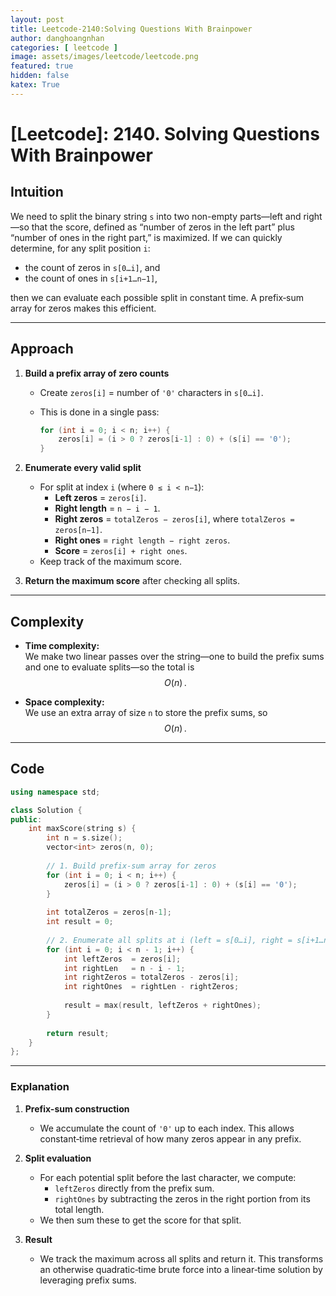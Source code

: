 ```yaml
---
layout: post
title: Leetcode-2140:Solving Questions With Brainpower
author: danghoangnhan
categories: [ leetcode ]
image: assets/images/leetcode/leetcode.png
featured: true
hidden: false
katex: True
---
```

# [Leetcode]: 2140. Solving Questions With Brainpower

## Intuition

We need to split the binary string `s` into two non-empty parts—left and right—so that the score, defined as “number of zeros in the left part” plus “number of ones in the right part,” is maximized. If we can quickly determine, for any split position `i`:

- the count of zeros in `s[0…i]`, and
- the count of ones in `s[i+1…n−1]`,

then we can evaluate each possible split in constant time. A prefix‐sum array for zeros makes this efficient.

---

## Approach

1. **Build a prefix array of zero counts**  
   - Create `zeros[i]` = number of `'0'` characters in `s[0…i]`.  
   - This is done in a single pass:  

     ```cpp
     for (int i = 0; i < n; i++) {
         zeros[i] = (i > 0 ? zeros[i-1] : 0) + (s[i] == '0');
     }
     ```

2. **Enumerate every valid split**  
   - For split at index `i` (where `0 ≤ i < n−1`):  
     - **Left zeros** = `zeros[i]`.  
     - **Right length** = `n − i − 1`.  
     - **Right zeros** = `totalZeros − zeros[i]`, where `totalZeros = zeros[n−1]`.  
     - **Right ones** = `right length − right zeros`.  
     - **Score** = `zeros[i] + right ones`.  
   - Keep track of the maximum score.

3. **Return the maximum score** after checking all splits.

---

## Complexity

- **Time complexity:**  
  We make two linear passes over the string—one to build the prefix sums and one to evaluate splits—so the total is  
  $$O(n)\,.$$

- **Space complexity:**  
  We use an extra array of size `n` to store the prefix sums, so  
  $$O(n)\,.$$

---

## Code

```cpp
using namespace std;

class Solution {
public:
    int maxScore(string s) {
        int n = s.size();
        vector<int> zeros(n, 0);
        
        // 1. Build prefix-sum array for zeros
        for (int i = 0; i < n; i++) {
            zeros[i] = (i > 0 ? zeros[i-1] : 0) + (s[i] == '0');
        }
        
        int totalZeros = zeros[n-1];
        int result = 0;
        
        // 2. Enumerate all splits at i (left = s[0…i], right = s[i+1…n-1])
        for (int i = 0; i < n - 1; i++) {
            int leftZeros  = zeros[i];
            int rightLen   = n - i - 1;
            int rightZeros = totalZeros - zeros[i];
            int rightOnes  = rightLen - rightZeros;
            
            result = max(result, leftZeros + rightOnes);
        }
        
        return result;
    }
};
```

---

### Explanation

1. **Prefix-sum construction**  
   - We accumulate the count of `'0'` up to each index. This allows constant‑time retrieval of how many zeros appear in any prefix.

2. **Split evaluation**  
   - For each potential split before the last character, we compute:
     - `leftZeros` directly from the prefix sum.
     - `rightOnes` by subtracting the zeros in the right portion from its total length.
   - We then sum these to get the score for that split.

3. **Result**  
   - We track the maximum across all splits and return it. This transforms an otherwise quadratic‑time brute force into a linear‑time solution by leveraging prefix sums.
